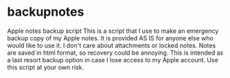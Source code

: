 # backupnotes
Apple notes backup script
This is a script that I use to make an emergency backup copy of my Apple notes.  It is provided AS IS for anyone else who would like to use it.  I don't care about attachments or locked notes.  Notes are saved in html format, so recovery could be annoying.  This is intended as a last resort backup option in case I lose access to my Apple account.  Use this script at your own risk.
